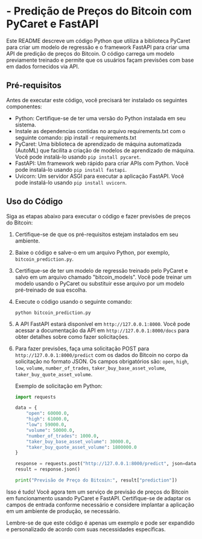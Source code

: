 # - Predição de Preços do Bitcoin com PyCaret e FastAPI

Este README descreve um código Python que utiliza a biblioteca PyCaret para criar um modelo de regressão e o framework FastAPI para criar uma API de predição de preços do Bitcoin. O código carrega um modelo previamente treinado e permite que os usuários façam previsões com base em dados fornecidos via API.

## Pré-requisitos
Antes de executar este código, você precisará ter instalado os seguintes componentes:

- Python: Certifique-se de ter uma versão do Python instalada em seu sistema.
- Instale as dependencias contidas no arquivo requirements.txt com o seguinte comando: pip install -r requirements.txt
- PyCaret: Uma biblioteca de aprendizado de máquina automatizada (AutoML) que facilita a criação de modelos de aprendizado de máquina. Você pode instalá-lo usando `pip install pycaret`.
- FastAPI: Um framework web rápido para criar APIs com Python. Você pode instalá-lo usando `pip install fastapi`.
- Uvicorn: Um servidor ASGI para executar a aplicação FastAPI. Você pode instalá-lo usando `pip install uvicorn`.

## Uso do Código
Siga as etapas abaixo para executar o código e fazer previsões de preços do Bitcoin:

1. Certifique-se de que os pré-requisitos estejam instalados em seu ambiente.

2. Baixe o código e salve-o em um arquivo Python, por exemplo, `bitcoin_prediction.py`.

3. Certifique-se de ter um modelo de regressão treinado pelo PyCaret e salvo em um arquivo chamado "bitcoin_models". Você pode treinar um modelo usando o PyCaret ou substituir esse arquivo por um modelo pré-treinado de sua escolha.

4. Execute o código usando o seguinte comando:
   ```
   python bitcoin_prediction.py
   ```

5. A API FastAPI estará disponível em `http://127.0.0.1:8000`. Você pode acessar a documentação da API em `http://127.0.0.1:8000/docs` para obter detalhes sobre como fazer solicitações.

6. Para fazer previsões, faça uma solicitação POST para `http://127.0.0.1:8000/predict` com os dados do Bitcoin no corpo da solicitação no formato JSON. Os campos obrigatórios são: `open`, `high`, `low`, `volume`, `number_of_trades`, `taker_buy_base_asset_volume`, `taker_buy_quote_asset_volume`.

   Exemplo de solicitação em Python:
   ```python
   import requests

   data = {
       "open": 60000.0,
       "high": 61000.0,
       "low": 59000.0,
       "volume": 50000.0,
       "number_of_trades": 1000.0,
       "taker_buy_base_asset_volume": 30000.0,
       "taker_buy_quote_asset_volume": 1800000.0
   }

   response = requests.post("http://127.0.0.1:8000/predict", json=data)
   result = response.json()

   print("Previsão de Preço do Bitcoin:", result["prediction"])
   ```

Isso é tudo! Você agora tem um serviço de previsão de preços do Bitcoin em funcionamento usando PyCaret e FastAPI. Certifique-se de adaptar os campos de entrada conforme necessário e considere implantar a aplicação em um ambiente de produção, se necessário.

Lembre-se de que este código é apenas um exemplo e pode ser expandido e personalizado de acordo com suas necessidades específicas.
